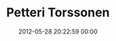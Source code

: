 ---
title: "Petteri Torssonen"
date: 2012-05-28 20:22:59 00:00
permalink: /pumppi
twitter: ""
likes: [582,677,718]
id: 721
gravatar: "http://www.gravatar.com/avatar/ced08ce18d7ba282657c705d40a35bde"
---